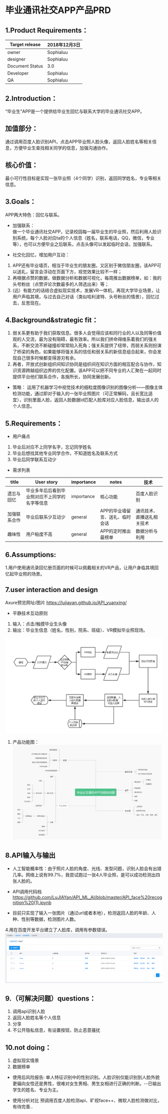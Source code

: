 #  毕业通讯社交APP产品PRD  
## 1.Product Requirements：
Target release | 2018年12月3日
---|---
owner | Sophialuu
designer | Sophialuu
Document Status|3.0
Developer| Sophialuu
QA| Sophialuu

## 2.Introduction：
“毕业生”APP是一个提供给毕业生回忆与联系大学的毕业通讯社交APP。
## 加值部分：
通过调用百度人脸识别API，点击APP毕业照人脸头像，返回人脸姓名等相关信息，方便毕业生查找相关同学的信息，加强沟通协作。

## 核心价值：
最小可行性目标是实现一张毕业照（4个同学）识别，返回同学姓名，专业等相关信息。

## 3.Goals：
APP两大特色：回忆与联系。<br>
* 加强联系：<br>
做一个毕业通讯社交APP，记录校园每一届毕业生的毕业照，然后利用人脸识别系统，每个人脸对应ta的个人信息（姓名，联系电话，QQ，微信，专业等），也可以方便毕业之后联系，点击头像可以发起临时会话，加强联系。

* 社交化回忆，增加用户互动：<br>
1. APP还有毕业墙页，相当于毕业生的朋友圈，又区别于微信朋友圈，该APP可以送礼，留言会浮动在页面下方，视觉效果比较不一样；<br>
2. 再根据点赞的数据，做数据分析和数据可视化，每周推出数据榜单，如：我的头号粉丝（点赞评论次数最多的人筛选出来）等；<br>
3. (远）有能力的话结合虚拟现实技术，发展VR一体机，再现大学毕业场景，让用户声临其境，与过去自己对话（类似哈利波特、头号粉丝的情景），回忆过去，反思现在。<br>

## 4.Background&strategic fit：
1. 弱关系更有助于我们获取信息。很多人会觉得应该和同行业的人以及同等价值观的人交流，最为没有阻碍，最有效率。所以我们拼命得维系着我们的强关系，不断交流不断碰撞却常常陷入死角；强关系提供了纽带，而弱关系则扮演了桥梁的角色。如果能够将强关系的信任和弱关系的新信息组合起来，你会发现自己很多时候都变得游刃有余。
2. 再者，开放式创新组织间知识协同是组织间在知识方面的相互配合与协作，知识资源跨越组织边界的优化配置。该APP可以把不同专业的人汇聚在一起同时提供平台他们联系合作，各施所长，协同发展创新。

- 策略：
运用了机器学习中视觉技术的细粒度图像识别的图像分析——图像主体检测功能，通过即对于输入的一张毕业照图片（可正常解码，且长宽比适宜），识别里面人脸，返回人脸数据id匹配人脸库对应人脸信息，输出该人的个人信息。

## 5.Requirements：
* 用户痛点
1. 毕业后对应不上同学名字，忘记同学姓名
2. 毕业后想找其他专业同学合作，不知道姓名及联系方式
3. 毕业后同学联系互动少


* 需求列表

title | User story |importance |notes |技术
--- |--- |--- |--- |---
遗忘与回忆 | 毕业多年后后看到毕业照对应不上同学的名字等信息| importance |核心功能|百度人脸识别
加强联系合作 | 毕业后联系少互动少| general |APP的毕业墙留言、送礼、临时会话|通讯技术、直播送礼相关技术
趣味性 | 用户粘度不高| general |APP的定时推出最榜单|数据分析与利用

## 6.Assumptions:
1.用户使用通讯录回忆册页面的时候可以佩戴相关的VR产品，让用户身临其境回忆起毕业照的场景。

## 7.user interaction and design

Axure预览网址/图片
 https://lujiayan.github.io/API_yuanxing/
 
- 平静技术互动原则
1.  输入：点击/触摸毕业生头像
2.  输出：毕业生信息（姓名，性别，院系、班级）、VR模拟毕业照现场。

![首页流程图](images/首页流程图.jpg)

1. 产品功能图：
![产品功能图](images/功能结构图.jpg)


## 8.API输入与输出
* 人工智能概率性：由于照片人脸的角度、光线、发型问题，识别人脸会有出错几率。网络上说有99.7%，我尝试跑过一张4人毕业照，是可以成功检测出四张人脸的。

*  API调用代码档
 https://github.com/LuJIAYan/API_ML_AI/blob/master/API_face%20recognition%20(1).ipynb
 

 - 目前只实现了输入一张图片（通过url或者本地），检测返回人脸的年龄、人种、性别等数据，检测图片人数。
 
 
4.用在百度开发平台建立了人脸库，调用有参数错误。
![人脸库](images/人脸库1.png)


## 9.（可解决问题）questions：
1. 调用api识别人脸
2. 返回人脸姓名等个人信息
3. 分享
4. 不公开隐私信息，有设置按钮，防止恶意骚扰

## 10.not doing：
 1. 虚拟现实情景
 2. 数据榜单
 
* 使用后风险报告:
单人特征识别中的性别识别。人脸识别仅能识别到人脸外貌更偏向女性还是男性，很难对女生男相、男生女相进行正确的判断。--已输出学生的姓名、专业为主。

* 使用分析对比
预调用百度人脸检测api、旷视face++、微软人脸检测做对比，有待完善..